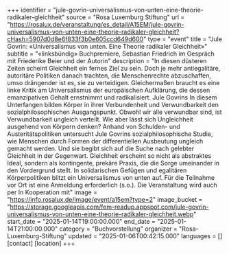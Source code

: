 +++
identifier = "jule-govrin-universalismus-von-unten-eine-theorie-radikaler-gleichheit"
source = "Rosa Luxemburg Stiftung"
url = "https://rosalux.de/veranstaltung/es_detail/A15EM/jule-govrin-universalismus-von-unten-eine-theorie-radikaler-gleichheit?cHash=5907d0d8e6f833f3b0e605ccd649d600"
type = "event"
title = "Jule Govrin: «Universalismus von unten. Eine Theorie radikaler Gleichheit»"
subtitle = "«linksbündig» Buchpremiere, Sebastian Friedrich im Gespräch mit Friederike Beier und der Autorin"
description = "In diesen düsteren Zeiten scheint Gleichheit ein fernes Ziel zu sein. Doch je mehr antiegalitäre, autoritäre Politiken danach trachten, die Menschenrechte abzuschaffen, umso drängender ist es, sie zu verteidigen. Gleichermaßen braucht es eine linke Kritik am Universalismus der europäischen Aufklärung, die dessen emanzipativen Gehalt ernstnimmt und radikalisiert. 
Jule Govrins 
In diesem Unterfangen bilden Körper in ihrer Verbundenheit und Verwundbarkeit den sozialphilosophischen Ausgangspunkt. Obwohl wir alle verwundbar sind, ist Verwundbarkeit ungleich verteilt. Wie aber lässt sich Ungleichheit ausgehend von Körpern denken? Anhand von Schulden- und Austeritätspolitiken untersucht Jule Govrins sozialphilosophische Studie, wie Menschen durch Formen der differentiellen Ausbeutung ungleich gemacht werden. Und sie begibt sich auf die Suche nach gelebter Gleichheit in der Gegenwart. Gleichheit erscheint so nicht als abstraktes Ideal, sondern als kontingente, prekäre Praxis, die die Sorge umeinander in den Vordergrund stellt. In solidarischen Gefügen und egalitären Körperpolitiken blitzt ein Universalismus von unten auf. 
Für die Teilnahme vor Ort ist eine Anmeldung erforderlich (s.o.). 
Die Veranstaltung wird auch per 
In Kooperation mit"
image = "https://info.rosalux.de/image/event/a15em?type=2"
image_bucket = "https://storage.googleapis.com/fem-readup.appspot.com/jule-govrin-universalismus-von-unten-eine-theorie-radikaler-gleichheit.webp"
start_date = "2025-01-14T19:00:00.000"
end_date = "2025-01-14T21:00:00.000"
category = "Buchvorstellung"
organizer = "Rosa-Luxemburg-Stiftung"
updated = "2025-01-06T00:42:15.000"
languages = []
[contact]
[location]
+++